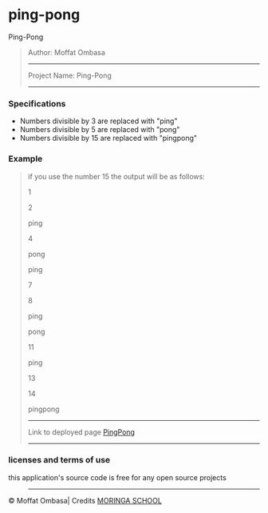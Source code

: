 # ping-pong
Ping-Pong
>Author: Moffat Ombasa
>
>---------------------------
>
>Project Name: Ping-Pong
>
>---------------------------
>
### Specifications
* Numbers divisible by 3 are replaced with "ping"
* Numbers divisible by 5 are replaced with "pong"
* Numbers divisible by 15 are replaced with "pingpong"

### Example
>if you use the number 15 the output will be as follows:
>
>1
>
>2
>
>ping
>
>4
>
>pong
>
>ping
>
>7
>
>8
>
>ping
>
>pong
>
>11
>
>ping
>
>13
>
>14
>
>pingpong
>
>---------------------------
>
>Link to deployed page <a href=https://MoffatOmbasa.github.io/PingPong/ title="Title">
PingPong</a>
>
>---------------------------
>
### licenses and terms of use  
this application's source code is free for any open source projects
>
>---------------------------
>
&copy; Moffat Ombasa| Credits <a href="http://moringaschool.com/" title="Title">MORINGA SCHOOL</a>

